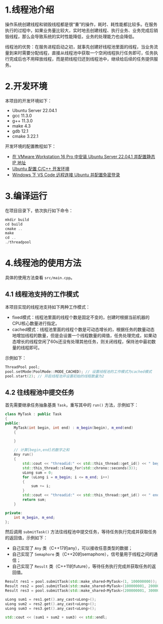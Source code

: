 # 1.线程池介绍

操作系统创建线程和销毁线程都是很“重”的操作，耗时、耗性能都比较多。在服务执行的过程中，如果业务量比较大，实时地去创建线程、执行业务、业务完成后销毁线程，那么会导致系统的实时性能降低，业务的处理能力也会降低。

线程池的优势：在服务进程启动之初，就事先创建好线程池里面的线程，当业务流量到来时需要分配线程，直接从线程池中获取一个空闲线程执行任务即可，任务执行完成后也不用释放线程，而是把线程归还到线程池中，继续给后续的任务提供服务。

# 2.开发环境

本项目的开发环境如下：
- Ubuntu Server 22.04.1
- gcc 11.3.0
- g++ 11.3.0
- make 4.3
- gdb 12.1
- cmake 3.22.1

开发环境的配置教程如下：
- [在 VMware Workstation 16 Pro 中安装 Ubuntu Server 22.04.1 并配置静态 IP 地址](https://blog.csdn.net/qq_42815188/article/details/128723376)
- [Ubuntu 配置 C/C++ 开发环境](https://blog.csdn.net/qq_42815188/article/details/128733561)
- [Windows 下 VS Code 远程连接 Ubuntu 并配置免密登录](https://blog.csdn.net/qq_42815188/article/details/128736694)

# 3.编译运行

在项目目录下，依次执行如下命令：

```cpp
mkdir build
cd build
cmake ..
make
cd ..
./threadpool
```

# 4.线程池的使用方法

具体的使用方法查看 `src/main.cpp`。

## 4.1 线程池支持的工作模式

本项目实现的线程池支持如下两种工作模式：
- fixed模式：线程池里面的线程个数是固定不变的，创建时根据当前机器的CPU核心数量进行指定。
- cached模式：线程池里面的线程个数是可动态增长的，根据任务的数量动态地增加线程的数量，但是会设置一个线程数量的阈值，任务处理完成，如果动态增长的线程空闲了60s还没有处理其他任务，则关闭线程，保持池中最初数量的线程即可。

示例如下：

```cpp
ThreadPool pool;
pool.setMode(PoolMode::MODE_CACHED); // 设置线程池的工作模式为cached模式
pool.start(2); // 开启线程池并设置初始的线程数量为2
```

## 4.2 往线程池中提交任务

首先需要继承任务抽象基类 `Task`，重写其中的 `run()` 方法，示例如下：

```cpp
class MyTask : public Task
{
public:
    MyTask(int begin, int end) : m_begin(begin), m_end(end)
    {

    }
    
    // 计算[begin,end]的数字之和
    Any run()
    {
        std::cout << "threadid:" << std::this_thread::get_id() << " begin!" << std::endl;
        std::this_thread::sleep_for(std::chrono::seconds(3));
        uLong sum = 0;
        for (uLong i = m_begin; i <= m_end; i++)
        {
            sum += i;
        }
        std::cout << "threadid:" << std::this_thread::get_id() << " end!" << std::endl;
        return sum;
    }

private:
    int m_begin, m_end;
};
```

然后调用 `submitTask()` 方法往线程池中提交任务，等待任务执行完成并获取任务的返回值，示例如下：
- 自己实现了 `Any` 类（C++17的any），可以接收任意类型的数据；
- 自己实现了 `Semaphore` 类（C++20的semaphore），信号量用于线程之间的通信；
- 自己实现了 `Result` 类（C++11的future），等待任务执行完成并获取任务的返回值。

```cpp
Result res1 = pool.submitTask(std::make_shared<MyTask>(1, 100000000));
Result res2 = pool.submitTask(std::make_shared<MyTask>(100000001, 200000000));
Result res3 = pool.submitTask(std::make_shared<MyTask>(200000001, 300000000));

uLong sum1 = res1.get().any_cast<uLong>();
uLong sum2 = res2.get().any_cast<uLong>();
uLong sum3 = res3.get().any_cast<uLong>();

std::cout << (sum1 + sum2 + sum3) << std::endl;
```

